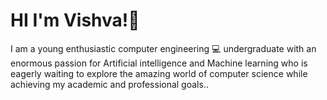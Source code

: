 # HI I'm Vishva!:boy:

I am a young enthusiastic computer engineering :computer: undergraduate with an enormous passion for Artificial intelligence and Machine learning who is eagerly waiting to explore the amazing world of computer science while achieving my academic and professional goals..